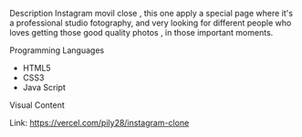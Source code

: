 

Description
Instagram movil close , this one apply a special page where it's a professional studio fotography, and very looking for different people who loves getting those good quality photos , in those important moments.


Programming Languages
<ul>
<li>HTML5</li>
<li>CSS3</li>
<li>Java Script</li>
</ul>


Visual Content 

Link: https://vercel.com/pily28/instagram-clone

